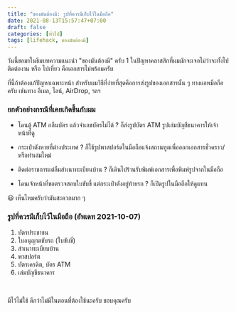 ```yaml
---
title: "ของมันต้องมี: รูปที่ควรมีเก็บไว้ในมือถือ"
date: 2021-08-13T15:57:47+07:00
draft: false
categories: [ทั่วไป]
tags: [lifehack, ของมันต้องมี]
---
```


วันนี้ขอมาในธีมบทความแนะนำ "ของมันต้องมี" ครับ 1 ในปัญหาคลาสสิกที่ผมมักจะเจอไม่ว่าจะทั้งไปติดต่องาน หรือ ไปเที่ยว คือเอกสารไม่พร้อมครับ <!--more-->

ที่นี้ถ้าต้องแก้ปัญหาเฉพาะหน้า สำหรับผมวิธีที่ง่ายที่สุดคือการส่งรูปของเอกสารนั้น ๆ ทางแอพมือถือครับ เช่นทาง อีเมล, ไลน์, AirDrop, ฯลฯ

### ยกตัวอย่างกรณีที่เคยเกิดขึ้นกับผม

- โดนตู้ ATM กลืนบัตร แล้วจำเลขบัตรไม่ได้ ? ก็ส่งรูปบัตร ATM รูปเล่มบัญชีธนาคารให้เจ้าหน้าที่ดู

- กระเป๋าตังหายที่ต่างประเทศ ? ก็ใช้รูปพาสปอร์ตในมือถือแจ้งสถานทูตเพื่อออกเอกสารชั่วคราว/หรือทำเล่มใหม่

- ติดต่อราชการแต่ลืมสำเนาทะเบียนบ้าน ? ก็เดินไปร้านรับพิมพ์เอกสารเพื่อพิมพ์รูปจากในมือถือ

- โดนเจ้าหน้าที่ขอตรวจสอบใบขับขี่ แต่กระเป๋าตังอยู่ท้ายรถ ? ก็เปิดรูปในมือถือให้ดูแทน

😃 เห็นไหมครับว่ามันสะดวกมาก ๆ

### รูปที่ควรมีเก็บไว้ในมือถือ (อัพเดท 2021-10-07)

1. บัตรประชาชน
2. ใบอนุญาตขับรถ (ใบขับขี่)
3. สำเนาทะเบียบบ้าน
4. พาสปอร์ต
5. บัตรเครดิต, บัตร ATM
6. เล่มบัญชีธนาคาร

&nbsp;

มีไว้ไม่ใช้ ดีกว่าไม่มีในตอนที่ต้องใช้นะครับ ขอบคุณครับ
